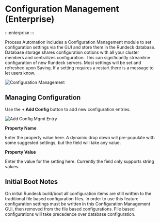 # Configuration Management (Enterprise)

:::enterprise
:::

Process Automation includes a Configuration Management module to set configuration settings via the GUI and store them in the Rundeck database.  Database storage shares configuration options with all your cluster members and centralizes configuration.  This can significantly streamline configuration of new Rundeck servers.  Most settings will be set and refreshed upon Saving.  If a setting requires a restart there is a message to let users know.

![Configuration Management](/assets/img/configmgmt-list.png)

## Managing Configuration
Use the **+ Add Config** button to add new configuration entries.

![Add Config Mgmt Entry](/assets/img/configmgmt-add-config.png)

**Property Name**

Enter the property value here.  A dynamic drop down will pre-populate with some suggested settings, but the field will take any value.

**Property Value**

Enter the value for the setting here.  Currently the field only supports string values.


## Initial Boot Notes

On initial Rundeck build/boot all configuration items are still written to the traditional file based configuration files. In order to use this feature configuration settings must be written in this Configuration Management GUI, then removed from the file based configurations.  File based configurations will take precedence over database configuration.
